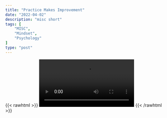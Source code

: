 ```yaml
---
title: "Practice Makes Improvement"
date: "2022-04-02"
description: "misc short"
tags: [
    "MISC",
    "Mindset",
    "Psychology"
]
type: "post"
---
```

{{< rawhtml >}}
    <video width="auto" height="auto" controls>
        <source src="https://clips.dev00ps.com/MISC/Practice%20Makes%20What%3F%20%F0%9F%A7%90%20ft%20Les%20Brown.mp4" type="video/mp4"> 
    </video>
{{< /rawhtml >}}